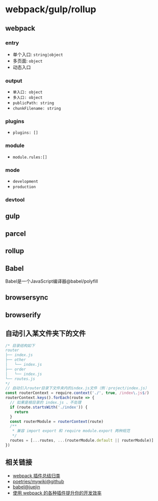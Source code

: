 # webpack/gulp/rollup

## webpack

### entry

- 单个入口: `string|object`
- 多页面: `object`
- 动态入口

### output

- `单入口: object`
- `多入口: object`
- `publicPath: string`
- `chunkFilename: string`

### plugins

- `plugins: []`

### module

- `module.rules:[]`

### mode

- `development`
- `production`

### devtool

## gulp

## parcel

## rollup

## Babel

Babel是一个JavaScript编译器@babel/polyfill

## browsersync

## browserify

## 自动引入某文件夹下的文件

```js
/* 目录结构如下
router
├── index.js
├── other
│   └── index.js
├── order
│   └── index.js
└── routes.js
*/
// 自动引入router目录下文件夹内的index.js文件（例：project/index.js）
const routerContext = require.context('./', true, /index\.js$/)
routerContext.keys().forEach(route => {
  // 如果是根目录的 index.js 、不处理
  if (route.startsWith('./index')) {
    return
  }
  const routerModule = routerContext(route)
  /**
   * 兼容 import export 和 require module.export 两种规范
   */
  routes = [...routes, ...(routerModule.default || routerModule)]
})
```

## 相关链接

- [webpack 插件总结归类](https://segmentfault.com/a/1190000016816813)
- [poetries/mywiki@github](https://github.com/poetries/mywiki/wiki/webpack)
- [babel@juejin](https://juejin.im/post/5c20e870e51d4548ac6f6956)
- [使用 webpack 的各种插件提升你的开发效率](https://juejin.im/post/5c8852f95188257a323f5cee)
